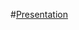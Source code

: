 #[Presentation](https://bitbucket.org/Marnikitta/lunch/raw/750fb6877f82516c46c951720081678fd88ebed4/presentation/document.pdf)